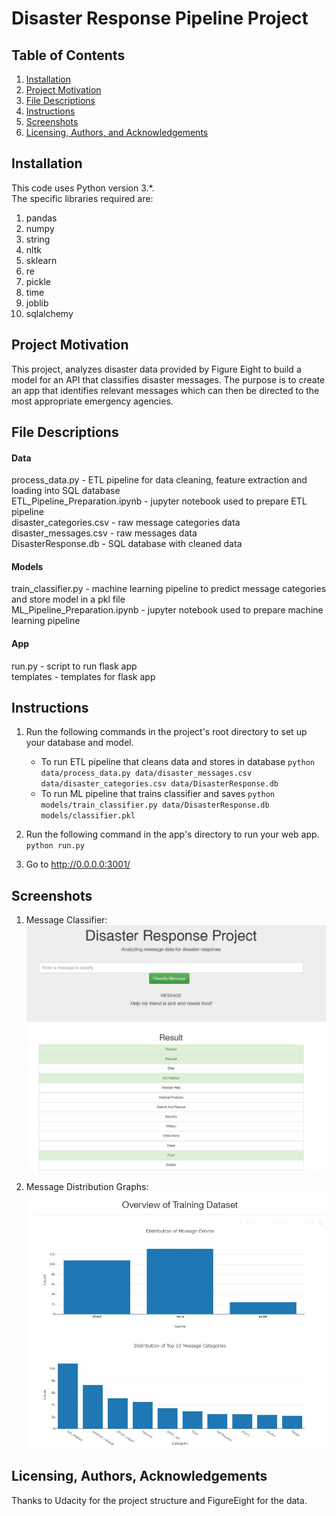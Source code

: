 # Disaster Response Pipeline Project

## Table of Contents

1. [Installation](#installation)
2. [Project Motivation](#motivation)
3. [File Descriptions](#files)
4. [Instructions](#instructions)
5. [Screenshots](#screeshots)
6. [Licensing, Authors, and Acknowledgements](#licensing)

## Installation <a name="installation"></a>
This code uses Python version 3.*.<br/>
The specific libraries required are: 

1. pandas
2. numpy
3. string
4. nltk
5. sklearn
6. re
7. pickle
8. time
9. joblib
10. sqlalchemy

## Project Motivation<a name="motivation"></a>

This project, analyzes disaster data provided by Figure Eight to build a model for an API that classifies disaster messages. The purpose is to create an app that identifies relevant messages which can then be directed to the most appropriate emergency agencies.

## File Descriptions <a name="files"></a>
#### Data<br/>
process_data.py - ETL pipeline for data cleaning, feature extraction and loading into SQL database<br/>
ETL_Pipeline_Preparation.ipynb - jupyter notebook used to prepare ETL pipeline<br/>
disaster_categories.csv - raw message categories data<br/>
disaster_messages.csv - raw messages data<br/>
DisasterResponse.db - SQL database with cleaned data<br/>

#### Models<br/>
train_classifier.py - machine learning pipeline to predict message categories and store model in a pkl file<br/>
ML_Pipeline_Preparation.ipynb - jupyter notebook used to prepare machine learning pipeline<br/>

#### App<br/>
run.py - script to run flask app<br/>
templates - templates for flask app<br/>


## Instructions <a name="instructions"></a>

1. Run the following commands in the project's root directory to set up your database and model.

    - To run ETL pipeline that cleans data and stores in database
        `python data/process_data.py data/disaster_messages.csv data/disaster_categories.csv data/DisasterResponse.db`
    - To run ML pipeline that trains classifier and saves
        `python models/train_classifier.py data/DisasterResponse.db models/classifier.pkl`

2. Run the following command in the app's directory to run your web app.
    `python run.py`

3. Go to http://0.0.0.0:3001/

## Screenshots <a name="screenshots"></a>

1. Message Classifier:
![alt text](https://github.com/prestonb-source/disaster_pl/blob/a9fc153a458372aab3a21dfac6d5df3edc173f94/screenshots/message_classifier.JPG)

2. Message Distribution Graphs:
![alt text](https://github.com/prestonb-source/disaster_pl/blob/b47e74c9161aaa484202157dcb2465400bb524c4/screenshots/graphs.JPG)


## Licensing, Authors, Acknowledgements<a name="licensing"></a>

Thanks to Udacity for the project structure and FigureEight for the data.